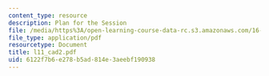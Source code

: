 ```yaml
---
content_type: resource
description: Plan for the Session
file: /media/https%3A/open-learning-course-data-rc.s3.amazonaws.com/16-881-robust-system-design-summer-1998/6122f7b6e278b5ad814e3aeebf190938_l11_cad2.pdf
file_type: application/pdf
resourcetype: Document
title: l11_cad2.pdf
uid: 6122f7b6-e278-b5ad-814e-3aeebf190938
---
```

